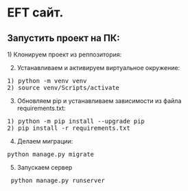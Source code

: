 # EFT cайт.

<h2 dir="auto"></a>Запустить проект на ПК:</h2>
1) Клонируем проект из реппозитория:

2) Устанавливаем и активируем виртуальное окружение:
<pre>1) python -m venv venv
2) source venv/Scripts/activate</pre>
3) Обновляем pip и устанавливаем зависимости из файла requirements.txt:
<pre>1) python -m pip install --upgrade pip
2) pip install -r requirements.txt</pre>
4) Делаем миграции:
<pre>python manage.py migrate</pre>
5) Запускаем сервер
<pre> python manage.py runserver</pre>

